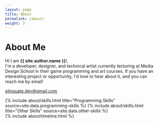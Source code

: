 ```yaml
---
layout: page
title: About
permalink: /about/
weight: 3
---
```


# **About Me**

Hi I am **{{ site.author.name }}**!,<br>
I'm a developer, designer, and technical artist currently lecturing at Media Design School in their game programming and art courses. If you have an interesting project or opportunity, I'd love to hear about it, and you can reach me by email!

elinguate.dev@gmail.com

<div class="row">
{% include about/skills.html title="Programming Skills" source=site.data.programming-skills %}
{% include about/skills.html title="Other Skills" source=site.data.other-skills %}
</div>

<div class="row">
{% include about/timeline.html %}
</div>